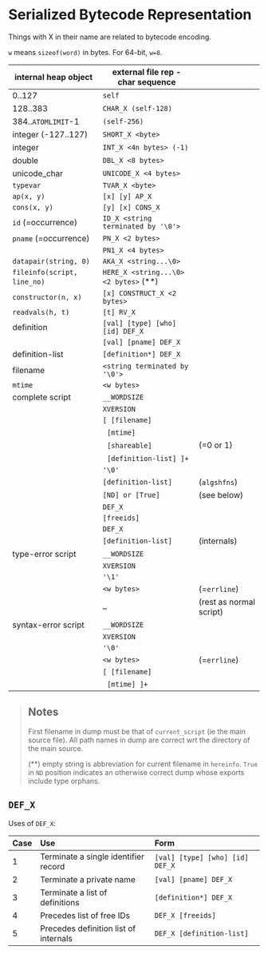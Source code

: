 # Serialized Bytecode Representation

Things with X in their name are related to bytecode encoding.

`w` means `sizeof(word)` in bytes. For 64-bit, `w=8`.

| internal heap object        | external file rep - char sequence         |                         |
| --------------------------- | ----------------------------------------- | ----------------------- |
| 0..127                      | `self`                                    |                         |
| 128..383                    | `CHAR_X (self-128)`                       |                         |
| 384..`ATOMLIMIT`-1          | `(self-256)`                              |                         |
| integer (-127..127)         | `SHORT_X <byte>`                          |                         |
| integer                     | `INT_X <4n bytes> (-1)`                   |                         |
| double                      | `DBL_X <8 bytes>`                         |                         |
| unicode_char                | `UNICODE_X <4 bytes>`                     |                         |
| `typevar`                   | `TVAR_X <byte>`                           |                         |
| `ap(x, y)`                  | `[x] [y] AP_X`                            |                         |
| `cons(x, y)`                | `[y] [x] CONS_X`                          |                         |
| `id` (=occurrence)          | `ID_X <string terminated by '\0'>`        |                         |
| `pname` (=occurrence)       | `PN_X <2 bytes>`                          |                         |
|                             | `PN1_X <4 bytes>`                         |                         |
| `datapair(string, 0)`       | `AKA_X <string...\0>`                     |                         |
| `fileinfo(script, line_no)`&nbsp;&nbsp; | `HERE_X <string...\0> <2 bytes>`     (**) |                         |
| `constructor(n, x)`         | `[x] CONSTRUCT_X <2 bytes>`               |                         |
| `readvals(h, t)`            | `[t] RV_X`                                |                         |
| definition                  | `[val] [type] [who] [id] DEF_X`           |                         |
|                             | `[val] [pname] DEF_X`                     |                         |
| definition-list             | `[definition*] DEF_X`                     |                         |
| filename                    | `<string terminated by '\0'>`             |                         |
| `mtime`                     | `<w bytes>`                               |                         |
| complete script             | `__WORDSIZE`                              |                         |
|                             | `XVERSION`                                |                         |
|                             | `[ [filename]`                            |                         |
|                             | &nbsp;&nbsp;`[mtime]`                     |                         |
|                             | &nbsp;&nbsp;`[shareable]`                 | (=0 or 1)               |
|                             | &nbsp;&nbsp;`[definition-list] ]+`        |                         |
|                             | `'\0'`                                    |                         |
|                             | `[definition-list]`                       | (`algshfns`)              |
|                             | `[ND] or [True]`                          | (see below)             |
|                             | `DEF_X`                                   |                         |
|                             | `[freeids]`                               |                         |
|                             | `DEF_X`                                   |                         |
|                             | `[definition-list]`                       | (internals)             |
| type-error script           | `__WORDSIZE`                              |                         |
|                             | `XVERSION`                                |                         |
|                             | `'\1'`                                    |                         |
|                             | `<w bytes>`                               | (=`errline`)              |
|                             | `…`                                       | (rest as normal script) |
| syntax-error script         | `__WORDSIZE`                              |                         |
|                             | `XVERSION`                                |                         |
|                             | `'\0'`                                    |                         |
|                             | `<w bytes>`                               | (=`errline`)              |
|                             | `[ [filename]`                            |                         |
|                             | &nbsp;&nbsp;`[mtime] ]+`                  |                         |


>  Notes
>    -----
> First filename in dump must be that of `current_script` (ie the
>    main source file).  All path names in dump are correct wrt the
>    directory of the main source.
>
>  (**) empty string is abbreviation for current filename in `hereinfo`.
>    `True` in `ND` position indicates an otherwise correct dump whose exports
>    include type orphans.


## `DEF_X`

Uses of `DEF_X`:

| Case | Use                                   | Form                            | 
|------|:--------------------------------------|:--------------------------------|
| 1    | Terminate a single identifier record  | `[val] [type] [who] [id] DEF_X` |
| 2    | Terminate a private name              | `[val] [pname] DEF_X`           |
| 3    | Terminate a list of definitions       | `[definition*] DEF_X`           |
| 4    | Precedes list of free IDs             | `DEF_X [freeids]`               |
| 5    | Precedes definition list of internals | `DEF_X [definition-list]`       |
